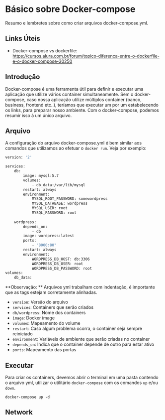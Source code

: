 # Básico sobre Docker-compose
Resumo e lembretes sobre como criar arquivos docker-compose.yml.

## Links Úteis
- Docker-compose vs dockerfile: https://cursos.alura.com.br/forum/topico-diferenca-entre-o-dockerfile-e-o-docker-compose-30250

## Introdução
Docker-compose é uma ferramenta útil para definir e executar uma aplicação que utilize vários container simultaneamente. Sem o docker-compose, caso nossa aplicação utilize múltiplos container (banco, business, frontend etc..), teríamos que executar um por um estabelecendo os links, para preparar nosso ambiente. Com o docker-compose, podemos resumir isso à um único arquivo.

## Arquivo
A configuração do arquivo docker-compose.yml é bem similar aos comandos que utilizamos ao efetuar o `docker run`. Veja por exemplo:

```dockerfile
version: '2'

services:
    db:
        image: mysql:5.7
        volumes:
            - db_data:/var/lib/mysql
        restart: always
        environment:
            MYSQL_ROOT_PASSWORD: somewordpress
            MYSQL_DATABASE: wordpress
            MYSQL_USER: root
            MYSQL_PASSWORD: root
        
    wordpress:
        depends_on:
            - db
        image: wordpress:latest
        ports:
            - "8000:80"
        restart: always
        environment:
            WORDPRESS_DB_HOST: db:3306
            WORDPRESS_DB_USER: root
            WORDPRESS_DB_PASSWORD: root
volumes:
    db_data:
```

**Observação: ** Arquivos yml trabalham com indentação, é importante que as tags estejam corretamente alinhadas.

- `version`: Versão do arquivo
- `services`: Containers que serão criados
- `db/wordpress`: Nome dos containers
- `image`: Docker image
- `volumes`: Mapeamento do volume
- `restart`: Caso algum problema ocorra, o container seja sempre reiniciado
- `environment`: Variáveis de ambiente que serão criadas no container
- `depends_on`: Indica que o container depende de outro para estar ativo
- `ports`: Mapeamento das portas


## Executar
Para criar os containers, devemos abrir o terminal em uma pasta contendo o arquivo yml, utilizar o utilitário `docker-compose` com os comandos `up` e/ou `down`.
```shell
docker-compose up -d
```

## Network